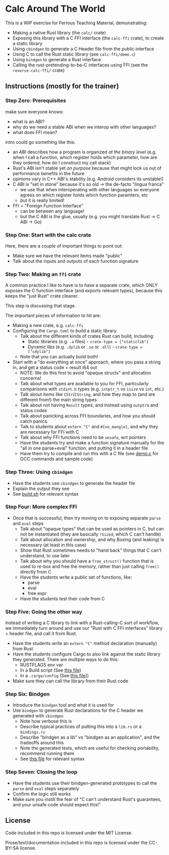 # Calc Around The World

This is a WIP exercise for Ferrous Teaching Material, demonstrating:

* Making a native Rust library (the `calc/` crate)
* Exposing this library with a C FFI interface (the `calc-ffi` crate), to create a static library
* Using `cbindgen` to generate a C Header file from the public interface
* Using C to call the Rust static library (see `calc-ffi/demo.c`)
* Using `bindgen` to generate a Rust interface
* Calling the rust-pretending-to-be-C interfaces using FFI (see the `reverse-calc-ffi/` crate)

## Instructions (mostly for the trainer)

### Step Zero: Prerequisites
make sure everyone knows:
- what is an ABI?
- why do we need a stable ABI when we interop with other languages?
- what does FFI mean?

intro could go something like this:
- an ABI describes how a program is organized *at the binary level* (e.g. when I call a function, which register holds which parameter, how are they ordered, how do I construct my call stack)
- Rust's ABI isn't stable yet *on purpose* because that might lock us out of performance benefits in the future
- opinions vary in C++ ABI's stability (e.g. Android considers its unstable!)
- C ABI is "set in stone" because it's so old -> the de-facto "lingua franca"
    - we use that when interoperating with other languages so everyone agrees on which register holds which function paramters, etc
    - *but* it is really limited!
- FFI = "Foreign Function Interface"
    - can be between any language!
    - but the C ABI is the glue, usually (e.g. you might translate Rust -> C ABI -> Go)

### Step One: Start with the calc crate

Here, there are a couple of important things to point out:

* Make sure we have the relevant items made "public"
* Talk about the inputs and outputs of each function signature

### Step Two: Making an `ffi` crate

A common practice I like to have is to have a separate crate, which ONLY exposes the C function interface (and exports relevant types), because this keeps the "just Rust" crate cleaner.

This step is discussing that stage.

The important pieces of information to hit are:

* Making a new crate, e.g. `calc-ffi`
* Configuring the `Cargo.toml` to build a static library
    * Talk about the different kinds of crates Rust can build, including:
        * Static libraries (e.g. `.a` files) - `crate-type = ["staticlib"]`
        * Dynamic libs (e.g. `.dylib` or `.so` or `.dll`) - `crate-type = ["cdylib"]`
    * Note that you can actually build both!
* Start with a "do everything at once" approach, where you pass a string in, and get a status code + result i64 out
    * NOTE: We do this first to avoid "opaque structs" and allocation concerns!
    * Talk about what types are available to you for FFI, particularly comparisons with `stdint.h` types (e.g. `intptr_t` vs `isize` vs `int`, etc.)
    * Talk about items like `CStr`/`CString`, and how they map to (and are different from!) the main string types
    * Talk about not having `Result` types, and instead using `outptr`s and status codes
    * Talk about panicking across FFI boundaries, and how you should catch panics.
    * Talk to students about `extern "C"` and `#[no_mangle]`, and why they are necessary for FFI with C
    * Talk about why FFI functions need to be `unsafe`, wrt pointers
    * Have the students try and make a function signature manually for the "all in one parse+eval" function, and putting it in a header file
    * Have them try to compile and run this with a C file (see [demo.c](./calc-ffi/demo.c) for GCC commands and sample code)

### Step Three: Using `cbindgen`

* Have the students use `cbindgen` to generate the header file
* Explain the output they see
* See [build.sh](./calc-ffi/build.sh) for relevant syntax

### Step Four: More complex FFI

* Once that is successful, then try moving on to exposing separate `parse` and `eval` steps
    * Talk about "opaque types" that can be used as pointers in C, but can not be instantiated (they are basically `!Sized`, which C can't handle)
    * Talk about allocation and ownership, and why Boxing (and leaking) is necessary (at least in this case)
    * Show that Rust sometimes needs to "hand back" things that C can't understand, to use later
    * Talk about why you should have a `free_struct()` function that is used to re-box and free the memory, rather than just calling `free()` directly from C
    * Have the students write a public set of functions, like:
        * parse
        * eval
        * free expr
    * Have the students test their code from C

### Step Five: Going the other way

Instead of writing a C library to link with a Rust-calling-C sort of workflow, we immediately turn around and use our "Rust with C FFI interfaces" library + header file, and call it from Rust.

* Have the students write an `extern "C"` method declaration (manually) from Rust
* Have the students configure Cargo to also link against the static library they generated. There are multiple ways to do this:
    * RUSTFLAGS env var
    * In a Build script (See [this file](./reverse-calc-ffi/__build.rs))
    * In a `.cargo/config` (See [this file](./reverse-calc-ffi/.cargo/config.toml)])
* Make sure they can call the library from their Rust code

### Step Six: Bindgen

* Introduce the `bindgen` tool and what it is used for
* Use `bindgen` to generate Rust declarations for the C header we generated with `cbindgen`
    * Note how verbose this is
    * Describe typical practices of putting this into a `lib.rs` or a `bindings.rs`
    * Describe "bindgen as a lib" vs "bindgen as an application", and the tradeoffs around this
    * Note the generated tests, which are useful for checking portability, recommend running them
    * See [this file](./reverse-calc-ffi/generate_bindings.sh) for relevant syntax

### Step Seven: Closing the loop

* Have the students use their bindgen-generated prototypes to call the `parse` and `eval` steps separately
* Confirm the logic still works
* Make sure you instill the fear of "C can't understand Rust's guarantees, and your unsafe code should expect this!"

## License

Code included in this repo is licensed under the MIT License.

Prose/text/documentation included in this repo is licensed under the CC-BY-SA license.
